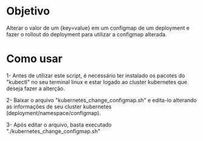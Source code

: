 # Objetivo

Alterar o valor de um {key=value} em um configmap de um deployment e fazer o rollout do deployment para utilizar a configmap alterada. 
# Como usar

1- Antes de utilizar este script, é necessário ter instalado os pacotes do "kubectl" no seu terminal linux e estar logado ao cluster kubernetes que deseja fazer a alterção.

2- Baixar o arquivo "kubernetes_change_configmap.sh" e edita-lo alterando as informações de seu cluster kubernetes (deployment/namespace/configmap).

3- Após editar o arquivo, basta executado "./kubernetes_change_configmap.sh"
